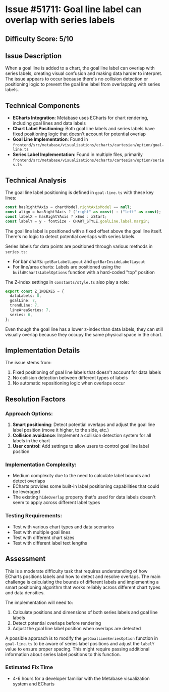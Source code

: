 # Issue #51711: Goal line label can overlap with series labels

## Difficulty Score: 5/10

## Issue Description
When a goal line is added to a chart, the goal line label can overlap with series labels, creating visual confusion and making data harder to interpret. The issue appears to occur because there's no collision detection or positioning logic to prevent the goal line label from overlapping with series labels.

## Technical Components
- **ECharts Integration**: Metabase uses ECharts for chart rendering, including goal lines and data labels
- **Chart Label Positioning**: Both goal line labels and series labels have fixed positioning logic that doesn't account for potential overlap
- **Goal Line Implementation**: Found in `frontend/src/metabase/visualizations/echarts/cartesian/option/goal-line.ts`
- **Series Label Implementation**: Found in multiple files, primarily `frontend/src/metabase/visualizations/echarts/cartesian/option/series.ts`

## Technical Analysis

The goal line label positioning is defined in `goal-line.ts` with these key lines:
```typescript
const hasRightYAxis = chartModel.rightAxisModel == null;
const align = hasRightYAxis ? ("right" as const) : ("left" as const);
const labelX = hasRightYAxis ? xEnd : xStart;
const labelY = y - fontSize - CHART_STYLE.goalLine.label.margin;
```

The goal line label is positioned with a fixed offset above the goal line itself. There's no logic to detect potential overlaps with series labels.

Series labels for data points are positioned through various methods in `series.ts`:
- For bar charts: `getBarLabelLayout` and `getBarInsideLabelLayout`
- For line/area charts: Labels are positioned using the `buildEChartsLabelOptions` function with a hard-coded "top" position

The Z-index settings in `constants/style.ts` also play a role:
```typescript
export const Z_INDEXES = {
  dataLabels: 8,
  goalLine: 7,
  trendLine: 7,
  lineAreaSeries: 7,
  series: 6,
};
```

Even though the goal line has a lower z-index than data labels, they can still visually overlap because they occupy the same physical space in the chart.

## Implementation Details

The issue stems from:
1. Fixed positioning of goal line labels that doesn't account for data labels
2. No collision detection between different types of labels
3. No automatic repositioning logic when overlaps occur

## Resolution Factors

### Approach Options:
1. **Smart positioning**: Detect potential overlaps and adjust the goal line label position (move it higher, to the side, etc.)
2. **Collision avoidance**: Implement a collision detection system for all labels in the chart
3. **User control**: Add settings to allow users to control goal line label position

### Implementation Complexity:
- Medium complexity due to the need to calculate label bounds and detect overlaps
- ECharts provides some built-in label positioning capabilities that could be leveraged
- The existing `hideOverlap` property that's used for data labels doesn't seem to apply across different label types

### Testing Requirements:
- Test with various chart types and data scenarios
- Test with multiple goal lines
- Test with different chart sizes
- Test with different label text lengths

## Assessment
This is a moderate difficulty task that requires understanding of how ECharts positions labels and how to detect and resolve overlaps. The main challenge is calculating the bounds of different labels and implementing a smart positioning algorithm that works reliably across different chart types and data densities.

The implementation will need to:
1. Calculate positions and dimensions of both series labels and goal line labels
2. Detect potential overlaps before rendering
3. Adjust the goal line label position when overlaps are detected

A possible approach is to modify the `getGoalLineSeriesOption` function in `goal-line.ts` to be aware of series label positions and adjust the `labelY` value to ensure proper spacing. This might require passing additional information about series label positions to this function.

### Estimated Fix Time
- 4-6 hours for a developer familiar with the Metabase visualization system and ECharts